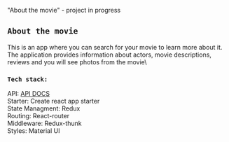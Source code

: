 
"About the movie" -  project in progress

## `About the movie`

This is an app where you can search for your movie to learn more about it. The application provides information about actors, movie descriptions, reviews and you will see photos from the movie\

### `Tech stack:`
API: [API DOCS](https://www.themoviedb.org/)\
Starter: Create react app starter\
State Managment: Redux\
Routing: React-router\
Middleware: Redux-thunk\
Styles: Material UI
